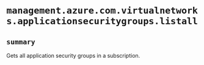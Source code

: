 # `management.azure.com.virtualnetworks.applicationsecuritygroups.listall`

## `summary`
Gets all application security groups in a subscription.


